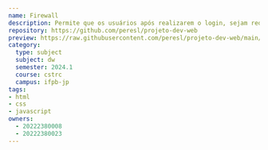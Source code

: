 ```yaml
---
name: Firewall
description: Permite que os usuários após realizarem o login, sejam redirecionados para uma página de simulação de firewall, onde eles possuem permissões de adionarem ou removerem regras do firewall.
repository: https://github.com/peresl/projeto-dev-web
preview: https://raw.githubusercontent.com/peresl/projeto-dev-web/main/Firewall_VF/firewall.png
category:
  type: subject
  subject: dw
  semester: 2024.1
  course: cstrc
  campus: ifpb-jp
tags:
- html  
- css
- javascript
owners:
  - 20222380008
  - 20222380023
---
```

